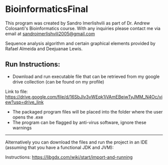 # BioinformaticsFinal

This program was created by Sandro Imerlishvili as part of Dr. Andrew Colosanti's 
Bioinformatics course. With any inquiries please contact me via
email at sandroimerlishvili2005@gmail.com

Sequence analysis algorithm and certain graphical elements provided by Rafael Almeida and Deejuanae Lewis.

## Run Instructions:

- Download and run executable file that can be retrieved from my google drive collection (can be found on my profile)

Link to file: https://drive.google.com/file/d/16SbJIv3vWEqk1jVAmEBeiwTyJMM_N4Oc/view?usp=drive_link

- The packaged program files will be placed into the folder where the user opens the .exe
- The program can be flagged by anti-virus software, ignore these warnings


-----------------------------

Alternatively you can download the files and run the project in an IDE (assuming that you have a functional JDK and JVM):

Instructions: https://libgdx.com/wiki/start/import-and-running
